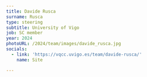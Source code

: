 ```yaml
---
title: Davide Rusca
surname: Rusca
type: steering
subtitle: University of Vigo
job: SC member
year: 2024
photoURL: /2024/team/images/davide_rusca.jpg
socials:
  - link: 'https://vqcc.uvigo.es/team/davide-rusca/'
    name: Site

---
```

